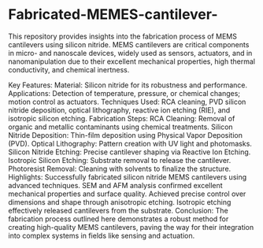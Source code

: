 # Fabricated-MEMES-cantilever-
This repository provides insights into the fabrication process of MEMS cantilevers using silicon nitride. MEMS cantilevers are critical components in micro- and nanoscale devices, widely used as sensors, actuators, and in nanomanipulation due to their excellent mechanical properties, high thermal conductivity, and chemical inertness.

Key Features:
Material: Silicon nitride for its robustness and performance.
Applications: Detection of temperature, pressure, or chemical changes; motion control as actuators.
Techniques Used: RCA cleaning, PVD silicon nitride deposition, optical lithography, reactive ion etching (RIE), and isotropic silicon etching.
Fabrication Steps:
RCA Cleaning: Removal of organic and metallic contaminants using chemical treatments.
Silicon Nitride Deposition: Thin-film deposition using Physical Vapor Deposition (PVD).
Optical Lithography: Pattern creation with UV light and photomasks.
Silicon Nitride Etching: Precise cantilever shaping via Reactive Ion Etching.
Isotropic Silicon Etching: Substrate removal to release the cantilever.
Photoresist Removal: Cleaning with solvents to finalize the structure.
Highlights:
Successfully fabricated silicon nitride MEMS cantilevers using advanced techniques.
SEM and AFM analysis confirmed excellent mechanical properties and surface quality.
Achieved precise control over dimensions and shape through anisotropic etching.
Isotropic etching effectively released cantilevers from the substrate.
Conclusion:
The fabrication process outlined here demonstrates a robust method for creating high-quality MEMS cantilevers, paving the way for their integration into complex systems in fields like sensing and actuation.

